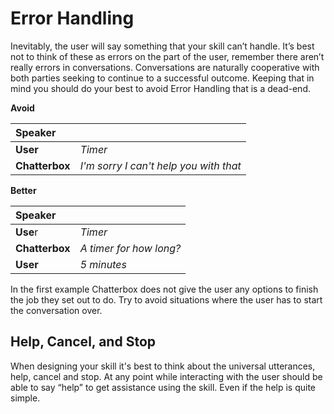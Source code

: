 # Error Handling

Inevitably, the user will say something that your skill can’t handle. It’s best not to think of these as errors on the part of the user, remember there aren’t really errors in conversations. Conversations are naturally cooperative with both parties seeking to continue to a successful outcome. Keeping that in mind you should do your best to avoid Error Handling that is a dead-end.

**Avoid**

| Speaker |  |
| :--- | :--- |
| **User** | _Timer_ |
| **Chatterbox** | _I'm sorry I can't help you with that_ |

**Better**

| **Speaker** |  |
| :--- | :--- |
| **Use**r | _Timer_ |
| **Chatterbox** | _A timer for how long?_ |
| **User** | _5 minutes_ |

In the first example Chatterbox does not give the user any options to finish the job they set out to do. Try to avoid situations where the user has to start the conversation over.

## Help, Cancel, and Stop

When designing your skill it's best to think about the universal utterances, help, cancel and stop. At any point while interacting with the user should be able to say “help” to get assistance using the skill. Even if the help is quite simple.

